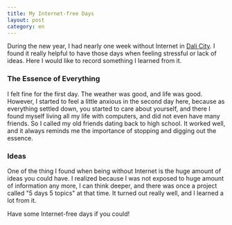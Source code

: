 ```yaml
---
title: My Internet-free Days
layout: post
category: en
---
```


During the new year, I had nearly one week without Internet in [Dali City](https://en.wikipedia.org/wiki/Dali_City). I found it really helpful to have those days when feeling stressful or lack of ideas. Here I would like to record something I learned from it.

### The Essence of Everything

I felt fine for the first day. The weather was good, and life was good. However, I started to feel a little anxious in the second day here, because as everything settled down, you started to care about yourself, and there I found myself living all my life with computers, and did not even have many friends. So I called my old friends dating back to high school. It worked well, and it always reminds me the importance of stopping and digging out the essence.

### Ideas

One of the thing I found when being without Internet is the huge amount of ideas you could have. I realized because I was not exposed to huge amount of information any more, I can think deeper, and there was once a project called "5 days 5 topics" at that time. It turned out really well, and I learned a lot from it.

Have some Internet-free days if you could!
